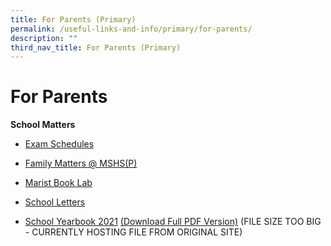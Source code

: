 ```yaml
---
title: For Parents (Primary)
permalink: /useful-links-and-info/primary/for-parents/
description: ""
third_nav_title: For Parents (Primary)
---
```

# For Parents

**School Matters**

*   [Exam Schedules](https://staging.d2r0kwuamjw0vo.amplifyapp.com/useful-links-and-info/primary/for-parents/exam-schedules/)
*   [Family Matters @ MSHS(P)](http://fmsmarisstellahighprimary.weebly.com/)  
    
*   [Marist Book Lab](https://staging.d2r0kwuamjw0vo.amplifyapp.com/useful-links-and-info/primary/for-parents/marist-book-lab/)
*   [School Letters](https://staging.d2r0kwuamjw0vo.amplifyapp.com/useful-links-and-info/primary/for-parents/school-letters/)
*   [School Yearbook 2021](https://issuu.com/sandesignz/docs/mshs_yb2021) [(Download Full PDF Version)](https://marisstellahigh.moe.edu.sg/qql/slot/u199/letters/Primary/2022/MSHS%20YB2021.pdf) (FILE SIZE TOO BIG - CURRENTLY HOSTING FILE FROM ORIGINAL SITE)